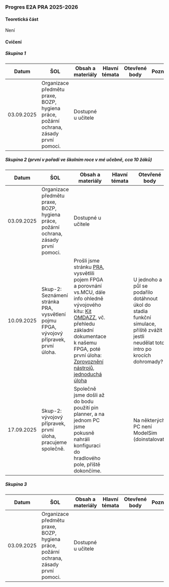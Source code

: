 ### Progres E2A PRA 2025-2026

#### Teoretická část

Není

#### Cvičení

##### Skupina 1

| Datum      | ŠOL                                                          | Obsah a materiály  | Hlavní témata | Otevřené body | Poznámka |
| ---------- | ------------------------------------------------------------ | ------------------ | ------------- | ------------- | -------- |
| 03.09.2025 | Organizace předmětu praxe, BOZP, hygiena práce, požární ochrana, zásady první pomoci. | Dostupné u učitele |               |               |          |

##### Skupina 2 (první v pořadí ve školním roce v mé učebně, cca 10 žáků)

| Datum      | ŠOL                                                          | Obsah a materiály                                            | Hlavní témata | Otevřené body                                                | Poznámka |
| ---------- | ------------------------------------------------------------ | ------------------------------------------------------------ | ------------- | ------------------------------------------------------------ | -------- |
| 03.09.2025 | Organizace předmětu praxe, BOZP, hygiena práce, požární ochrana, zásady první pomoci. | Dostupné u učitele                                           |               |                                                              |          |
| 10.09.2025 | Skup-2: Seznámení stránka PRA, vysvětlení pojmu FPGA, vývojový přípravek, první úloha. | Prošli jsme stránku [PRA](../../predmety/pra/readme.md), vysvětlili pojem FPGA a porovnání vs.MCU, dále info ohledně vývojového kitu: [Kit OMDAZZ](../../predmety/pra/fpga/altera-cyclone4/devbrd/omdazz/readme.md), vč. přehledu základní dokumentace k našemu FPGA, poté první úloha: [Zprovoznění nástrojů, jednoduchá úloha](../../predmety/pra/bloky/zprovozneni/readme.md) |               | U jednoho a půl se podařilo dotáhnout úkol do stadia funkční simulace, příště zvážit jestli neudělat toto intro po krocích dohromady? |          |
| 17.09.2025 | Skup-2: vývojový přípravek, první úloha, pracujeme společně. | Společně jsme došli až do bodu použití pin planner, a na jednom PC jsme pokusně nahráli konfiguraci do hradlového pole, příště dokončíme. |               | Na některých PC není ModelSim (doinstalovat)                 |          |

##### Skupina 3

| Datum      | ŠOL                                                          | Obsah a materiály  | Hlavní témata | Otevřené body | Poznámka |
| ---------- | ------------------------------------------------------------ | ------------------ | ------------- | ------------- | -------- |
| 03.09.2025 | Organizace předmětu praxe, BOZP, hygiena práce, požární ochrana, zásady první pomoci. | Dostupné u učitele |               |               |          |